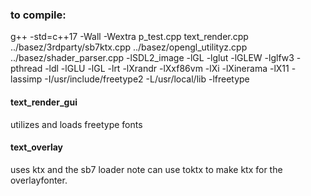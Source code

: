 ### to compile:

g++ -std=c++17  -Wall -Wextra   p_test.cpp text_render.cpp ../basez/3rdparty/sb7ktx.cpp
../basez/opengl_utilityz.cpp  ../basez/shader_parser.cpp
-lSDL2_image -lGL -lglut -lGLEW -lglfw3 -pthread -ldl -lGLU -lGL -lrt -lXrandr
-lXxf86vm -lXi -lXinerama -lX11 -lassimp -I/usr/include/freetype2  -L/usr/local/lib -lfreetype



#### text_render_gui
utilizes and loads freetype fonts

#### text_overlay
uses ktx and the sb7 loader
note can use toktx to make ktx for the overlayfonter.
